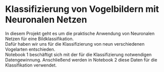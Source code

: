 # Klassifizierung von Vogelbildern mit Neuronalen Netzen

In diesem Projekt geht es um die praktische Anwendung von Neuronalen Netzen für eine Bildklassifikation.  
Dafür haben wir uns für die Klassifizierung von neun verschiedenen Vogelarten entschieden.  
Notebook 1 beschäftigt sich mit der für die Klassifizierung notwendigen Datengewinnung. Anschließend werden in Notebook 2 diese Daten für die Klassifikation verwendet.  

```{tableofcontents}
```

